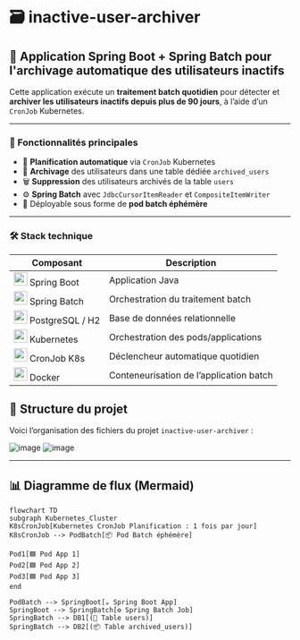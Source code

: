 # 🗃️ inactive-user-archiver

## 🧰 Application Spring Boot + Spring Batch pour l'archivage automatique des utilisateurs inactifs

Cette application exécute un **traitement batch quotidien** pour détecter et **archiver les utilisateurs inactifs depuis plus de 90 jours**, à l’aide d’un `CronJob` Kubernetes.

---

### 🧾 Fonctionnalités principales

- 📆 **Planification automatique** via `CronJob` Kubernetes
- 🧼 **Archivage** des utilisateurs dans une table dédiée `archived_users`
- 🗑️ **Suppression** des utilisateurs archivés de la table `users`
- ⚙️ **Spring Batch** avec `JdbcCursorItemReader` et `CompositeItemWriter`
- 🐳 Déployable sous forme de **pod batch éphémère**

---

### 🛠️ Stack technique

| Composant | Description |
|-----------|-------------|
| <img src="https://cdn.jsdelivr.net/gh/devicons/devicon/icons/spring/spring-original.svg" width="24"/> Spring Boot | Application Java |
| <img src="https://cdn.jsdelivr.net/gh/devicons/devicon/icons/java/java-original.svg" width="24"/> Spring Batch | Orchestration du traitement batch |
| <img src="https://cdn.jsdelivr.net/gh/devicons/devicon/icons/postgresql/postgresql-original.svg" width="24"/> PostgreSQL / H2 | Base de données relationnelle |
| <img src="https://cdn.jsdelivr.net/gh/devicons/devicon/icons/kubernetes/kubernetes-plain.svg" width="24"/> Kubernetes | Orchestration des pods/applications |
| <img src="https://img.icons8.com/fluency/48/cron-job.png" width="24"/> CronJob K8s | Déclencheur automatique quotidien |
| <img src="https://cdn.jsdelivr.net/gh/devicons/devicon/icons/docker/docker-original.svg" width="24"/> Docker | Conteneurisation de l’application batch |


## 📂 Structure du projet

Voici l’organisation des fichiers du projet `inactive-user-archiver` :

![image](https://github.com/user-attachments/assets/bb4f65a9-7cc0-4d11-a99f-7c574111abe7)
![image](https://github.com/user-attachments/assets/b6e1037b-6217-44d0-b7fc-d29a9243325a)



---

## 📊 Diagramme de flux (Mermaid)

```mermaid
flowchart TD
subgraph Kubernetes_Cluster
K8sCronJob[Kubernetes CronJob Planification : 1 fois par jour]
K8sCronJob --> PodBatch[📦 Pod Batch éphémère]

Pod1[🟦 Pod App 1]
Pod2[🟦 Pod App 2]
Pod3[🟦 Pod App 3]
end

PodBatch --> SpringBoot[☕ Spring Boot App]
SpringBoot --> SpringBatch[⚙️ Spring Batch Job]
SpringBatch --> DB1[(📂 Table users)]
SpringBatch --> DB2[(📦 Table archived_users)]
